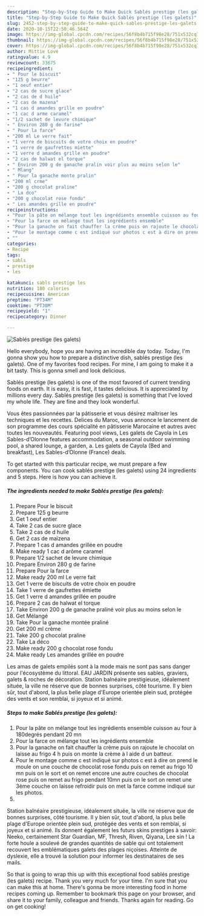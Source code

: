 ```yaml
---
description: "Step-by-Step Guide to Make Quick Sablés prestige (les galets)"
title: "Step-by-Step Guide to Make Quick Sablés prestige (les galets)"
slug: 2452-step-by-step-guide-to-make-quick-sables-prestige-les-galets
date: 2020-10-15T22:50:46.564Z
image: https://img-global.cpcdn.com/recipes/56f8b4b715f98e28/751x532cq70/sables-prestige-les-galets-photo-principale-de-la-recette.jpg
thumbnail: https://img-global.cpcdn.com/recipes/56f8b4b715f98e28/751x532cq70/sables-prestige-les-galets-photo-principale-de-la-recette.jpg
cover: https://img-global.cpcdn.com/recipes/56f8b4b715f98e28/751x532cq70/sables-prestige-les-galets-photo-principale-de-la-recette.jpg
author: Mittie Love
ratingvalue: 4.9
reviewcount: 33675
recipeingredient:
- " Pour le biscuit"
- "125 g beurre"
- "1 oeuf entier"
- "2 cas de sucre glace"
- "2 cas de d huile"
- "2 cas de mazena"
- "1 cas d amandes grille en poudre"
- "1 cac d arme caramel"
- "1/2 sachet de levure chimique"
- " Environ 280 g de farine"
- " Pour la farce"
- "200 ml Le verre fait"
- "1 verre de biscuits de votre choix en poudre"
- "1 verre de gaufrettes miette"
- "1 verre d amandes grille en poudre"
- "2 cas de halwat el torque"
- " Environ 200 g de ganache pralin voir plus au moins selon le"
- " Mlang"
- " Pour la ganache monte pralin"
- "200 ml crme"
- "200 g chocolat praline"
- " La dco"
- "200 g chocolat rose fondu"
- " Les amandes grille en poudre"
recipeinstructions:
- "Pour la pâte on mélange tout les ingrédients ensemble cuisson au four à 180degrés pendant 20 mn"
- "Pour la farce on mélange tout les ingrédients ensemble"
- "Pour la ganache on fait chauffer la crème puis on rajoute le chocolat on laisse au frigo 4 h puis on monte la crème à l aide d un batteur."
- "Pour le montage comme c est indiqué sur photos c est à dire on prend le moule on une couche de chocolat rose fondu puis on remet au frigo 10 mn puis on le sort et on remet encore une autre couches de chocolat rose puis on remet au frigo pendant 10mn puis on le sort on remet une 3ème couche on laisse refroidir puis on met la farce comme indiqué sur les photos."
- ""
categories:
- Recipe
tags:
- sabls
- prestige
- les

katakunci: sabls prestige les 
nutrition: 180 calories
recipecuisine: American
preptime: "PT34M"
cooktime: "PT30M"
recipeyield: "1"
recipecategory: Dinner

---
```



![Sablés prestige (les galets)](https://img-global.cpcdn.com/recipes/56f8b4b715f98e28/751x532cq70/sables-prestige-les-galets-photo-principale-de-la-recette.jpg)

Hello everybody, hope you are having an incredible day today. Today, I'm gonna show you how to prepare a distinctive dish, sablés prestige (les galets). One of my favorites food recipes. For mine, I am going to make it a bit tasty. This is gonna smell and look delicious.

Sablés prestige (les galets) is one of the most favored of current trending foods on earth. It is easy, it is fast, it tastes delicious. It is appreciated by millions every day. Sablés prestige (les galets) is something that I've loved my whole life. They are fine and they look wonderful.

Vous êtes passionnées par la pâtisserie et vous désirez maîtriser les techniques et les recettes. Delices du Maroc, vous annonce le lancement de son programme des cours spécialité en pâtisserie Marocaine et autres avec toutes les nouveautés. Featuring pool views, Les galets de Cayola in Les Sables-dʼOlonne features accommodation, a seasonal outdoor swimming pool, a shared lounge, a garden, a. Les galets de Cayola (Bed and breakfast), Les Sables-dʼOlonne (France) deals.


To get started with this particular recipe, we must prepare a few components. You can cook sablés prestige (les galets) using 24 ingredients and 5 steps. Here is how you can achieve it.

<!--inarticleads1-->

##### The ingredients needed to make Sablés prestige (les galets):

1. Prepare  Pour le biscuit
1. Prepare 125 g beurre
1. Get 1 oeuf entier
1. Take 2 cas de sucre glace
1. Take 2 cas de d huile
1. Get 2 cas de maïzena
1. Prepare 1 cas d amandes grillée en poudre
1. Make ready 1 cac d arôme caramel
1. Prepare 1/2 sachet de levure chimique
1. Prepare  Environ 280 g de farine
1. Prepare  Pour la farce
1. Make ready 200 ml Le verre fait
1. Get 1 verre de biscuits de votre choix en poudre
1. Take 1 verre de gaufrettes émiette
1. Get 1 verre d amandes grillée en poudre
1. Prepare 2 cas de halwat el torque
1. Take  Environ 200 g de ganache praliné voir plus au moins selon le
1. Get  Mélangé
1. Take  Pour la ganache montée praliné
1. Get 200 ml crème
1. Take 200 g chocolat praline
1. Take  La déco
1. Make ready 200 g chocolat rose fondu
1. Make ready  Les amandes grillée en poudre


Les amas de galets empilés sont à la mode mais ne sont pas sans danger pour l&#39;écosystème du littoral. EAU JARDIN présente ses sables, graviers, galets &amp; roches de décoration. Station balnéaire prestigieuse, idéalement située, la ville ne réserve que de bonnes surprises, côté tourisme. Il y bien sûr, tout d&#39;abord, la plus belle plage d&#39;Europe orientée plein sud, protégée des vents et son remblai, si joyeux et si animé. 

<!--inarticleads2-->

##### Steps to make Sablés prestige (les galets):

1. Pour la pâte on mélange tout les ingrédients ensemble cuisson au four à 180degrés pendant 20 mn
1. Pour la farce on mélange tout les ingrédients ensemble
1. Pour la ganache on fait chauffer la crème puis on rajoute le chocolat on laisse au frigo 4 h puis on monte la crème à l aide d un batteur.
1. Pour le montage comme c est indiqué sur photos c est à dire on prend le moule on une couche de chocolat rose fondu puis on remet au frigo 10 mn puis on le sort et on remet encore une autre couches de chocolat rose puis on remet au frigo pendant 10mn puis on le sort on remet une 3ème couche on laisse refroidir puis on met la farce comme indiqué sur les photos.
1. 


Station balnéaire prestigieuse, idéalement située, la ville ne réserve que de bonnes surprises, côté tourisme. Il y bien sûr, tout d&#39;abord, la plus belle plage d&#39;Europe orientée plein sud, protégée des vents et son remblai, si joyeux et si animé. Ils donnent également les futurs skins prestiges à savoir: Neeko, certainement Star Guardian, MF, Thresh, Riven, Qiyana, Lee sin ! La forte houle a soulevé de grandes quantités de sable qui ont totalement recouvert les emblématiques galets des plages niçoises. Atteinte de dyslexie, elle a trouvé la solution pour informer les destinataires de ses mails. 

So that is going to wrap this up with this exceptional food sablés prestige (les galets) recipe. Thank you very much for your time. I'm sure that you can make this at home. There's gonna be more interesting food in home recipes coming up. Remember to bookmark this page on your browser, and share it to your family, colleague and friends. Thanks again for reading. Go on get cooking!
